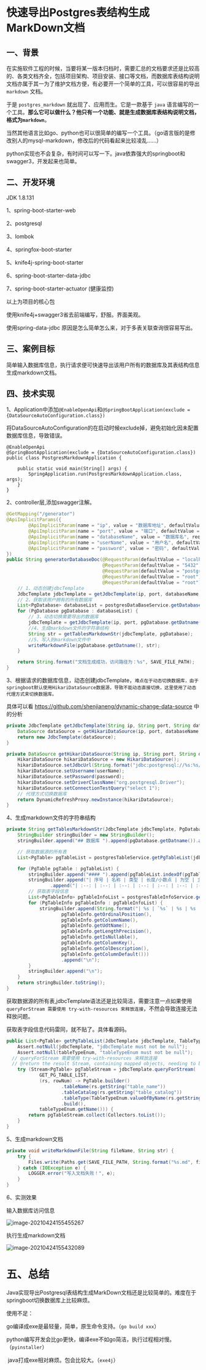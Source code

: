 # 快速导出Postgres表结构生成MarkDown文档

## 一、背景

在实施软件工程的时候，当要将某一版本归档时，需要汇总的文档要求还是比较高的、各类文档齐全，包括项目架构、项目安装、接口等文档，而数据库表结构说明文档亦属于其一为了维护文档方便，有必要开一个简单的工具，可以很容易的导出 `markdown` 文档。

于是 `postgres_markdown` 就出现了、应用而生。它是一款基于 `java` 语言编写的一个工具。**那么它可以做什么？他只有一个功能、就是生成数据库表结构说明文档，格式为`markdown`**。

当然其他语言比如go、python也可以很简单的编写一个工具。（go语言版的是修改别人的mysql-markdown，修改后的代码看起来比较凌乱……）

python实现也不会复杂，有时间可以写一下。java依靠强大的springboot和swagger3，开发起来也简单。

## 二、开发环境

JDK 1.8.131

1、spring-boot-starter-web

2、postgresql

3、lombok

4、springfox-boot-starter

5、knife4j-spring-boot-starter

6、spring-boot-starter-data-jdbc

7、spring-boot-starter-actuator (健康监控)

以上为项目的核心包

使用knife4j+swagger3省去前端编写，舒服。界面美观。

使用spring-data-jdbc 原因是怎么简单怎么来，对于多表关联查询很容易写出。

## 三、案例目标

简单输入数据库信息，执行请求便可快速导出该用户所有的数据库及其表结构信息生成markdown文档。

## 四、技术实现

1、Application中添加`@EnableOpenApi`和`@SpringBootApplication(exclude = {DataSourceAutoConfiguration.class})`

将DataSourceAutoConfiguration的在启动时候exclude掉，避免初始化因未配置数据库信息，导致错误。

```
@EnableOpenApi
@SpringBootApplication(exclude = {DataSourceAutoConfiguration.class})
public class PostgresMarkdownApplication {

    public static void main(String[] args) {
        SpringApplication.run(PostgresMarkdownApplication.class, args);
    }
}
```

2、controller层,添加swagger注解。

```java
@GetMapping("/generator")
@ApiImplicitParams({
        @ApiImplicitParam(name = "ip", value = "数据库地址", defaultValue = "localhost", required = true),
        @ApiImplicitParam(name = "port", value = "端口", defaultValue = "5432", required = true),
        @ApiImplicitParam(name = "databaseName", value = "数据库名", required = true),
        @ApiImplicitParam(name = "userName", value = "用户名", defaultValue = "root", required = true),
        @ApiImplicitParam(name = "password", value = "密码", defaultValue = "root", required = true)
})
public String generatorDatabaseDoc(@RequestParam(defaultValue = "localhost") String ip,
                                   @RequestParam(defaultValue = "5432") String port,
                                   @RequestParam(defaultValue = "postgres") String databaseName,
                                   @RequestParam(defaultValue = "root") String userName,
                                   @RequestParam(defaultValue = "root") String password) {
    // 1、动态创建jdbcTemplate
    JdbcTemplate jdbcTemplate = getJdbcTemplate(ip, port, databaseName, userName, password);
    // 2、获取该用户拥有的所有数据库
    List<PgDatabase> databaseList = postgresDataBaseService.getDatabaseList(jdbcTemplate, userName);
    for (PgDatabase pgDatabase : databaseList) {
        // 3、动态切换需要导出的数据库
        jdbcTemplate = getJdbcTemplate(ip, port, pgDatabase.getDatname(), userName, password);
        //4、生成markdown文件的字符串结构
        String str = getTablesMarkdownStr(jdbcTemplate, pgDatabase);
        //5、写入到markdown文件中
        writeMarkdownFile(pgDatabase.getDatname(), str);
    }

    return String.format("文档生成成功，访问路径为：%s", SAVE_FILE_PATH);
}
```

3、根据请求的数据库信息，动态创建jdbcTemplate，`难点在于动态切换数据库，由于springboot默认使用HikariDataSource数据源，导致不能动态直接切换，这里使用了动态代理方式来切换数据库。`

具体可以看 https://github.com/shenjianeng/dynamic-change-data-source 中的分析

```java
private JdbcTemplate getJdbcTemplate(String ip, String port, String databaseName, String userName, String password) {
    DataSource dataSource = getHikariDataSource(ip, port, databaseName, userName, password);
    return new JdbcTemplate(dataSource);
}

private DataSource getHikariDataSource(String ip, String port, String databaseName, String userName, String password) {
    HikariDataSource hikariDataSource = new HikariDataSource();
    hikariDataSource.setJdbcUrl(String.format("jdbc:postgresql://%s:%s/%s", ip, port, databaseName));
    hikariDataSource.setUsername(userName);
    hikariDataSource.setPassword(password);
    hikariDataSource.setDriverClassName("org.postgresql.Driver");
    hikariDataSource.setConnectionTestQuery("select 1");
    // 代理方式切换数据库
    return DynamicRefreshProxy.newInstance(hikariDataSource);
}
```

4、生成markdown文件的字符串结构

```java
private String getTablesMarkdownStr(JdbcTemplate jdbcTemplate, PgDatabase pgDatabase) {
    StringBuilder stringBuilder = new StringBuilder();
    stringBuilder.append("## 数据库 ").append(pgDatabase.getDatname()).append(" 的所有表信息\n");

    // 获取数据源的所有表
    List<PgTable> pgTableList = postgresTableService.getPgTableList(jdbcTemplate, TableTypeEnum.BASE_TABLE);

    for (PgTable pgTable : pgTableList) {
        stringBuilder.append("#### ").append(pgTableList.indexOf(pgTable) + 1).append("  ").append(pgTable.getTableName()).append("\n\n");
        stringBuilder.append("| 序号 | 名称 | 类型 | 长度/小数点 | 为空 | 主键约束 | 注释 | 默认值 |\n")
                .append("| :--: | :--: | :--: | :--: | :--: | :--: | :--: | :--: |\n");
        // 获取表字段信息
        List<PgTableInfo> pgTableInfoList = postgresTableInfoService.getTableInfo(jdbcTemplate, pgTable.getTableName());
        for (PgTableInfo pgTableInfo : pgTableInfoList) {
            stringBuilder.append(String.format("| %s | `%s` | %s | %s | %s | %s | %s | %s |",
                    pgTableInfo.getOrdinalPosition(),
                    pgTableInfo.getColumnName(),
                    pgTableInfo.getUdtName(),
                    pgTableInfo.getLengthPrecision(),
                    pgTableInfo.getIsNullable(),
                    pgTableInfo.getColumnKey(),
                    pgTableInfo.getColDescription(),
                    pgTableInfo.getColumnDefault()))
                    .append("\n");
        }
        stringBuilder.append("\n");
    }
    return stringBuilder.toString();
}

```

获取数据源的所有表,jdbcTemplate语法还是比较简洁，需要注意一点如果使用` queryForStream 需要使用 try-with-resources 来释放连接`，不然会导致连接无法释放问题。

获取表字段信息代码雷同，就不贴了。具体看源码。

```java
public List<PgTable> getPgTableList(JdbcTemplate jdbcTemplate, TableTypeEnum tableTypeEnum) {
    Assert.notNull(jdbcTemplate, "jdbcTemplate must not be null");
    Assert.notNull(tableTypeEnum, "tableTypeEnum must not be null");
  // queryForStream 需要使用 try-with-resources 来释放连接
  // @return the result Stream, containing mapped objects, needing to be closed once fully processed (e.g. through a try-with-resources clause)
    try (Stream<PgTable> pgTableStream = jdbcTemplate.queryForStream(
            GET_PG_TABLE_LIST,
            (rs, rowNum) -> PgTable.builder()
                    .tableName(rs.getString("table_name"))
                    .tableCatalog(rs.getString("table_catalog"))
                    .tableType(TableTypeEnum.valueOfByName(rs.getString("table_type")))
                    .build(),
            tableTypeEnum.getName())) {
        return pgTableStream.collect(Collectors.toList());
    }
}
```

5、生成markdown文档

```java
private void writeMarkdownFile(String fileName, String str) {
    try {
        Files.write(Paths.get(SAVE_FILE_PATH, String.format("%s.md", fileName)), str.getBytes(StandardCharsets.UTF_8));
    } catch (IOException e) {
        LOGGER.error("写入文档失败！", e);
    }
}
```

6、实测效果

输入数据库访问信息

![image-20210424155455267](https://github.com/lqnasa/postgres-markdown/docs/images/image-20210424155455267.png)

执行生成markdown文档

![image-20210424155432089](https://github.com/lqnasa/postgres-markdown/docs/images/image-20210424155432089.png)

# 五、总结

Java实现导出Postgresql表结构生成MarkDown文档还是比较简单的。难度在于springboot切换数据库上比较麻烦。

使用不足：

​       go编译成exe是最轻量，简单，原生命令支持。（`go build xxx`）

​        python编写开发会比go更快，编译exe不如go简洁，执行过程相对慢。（`pyinstaller`）

​		java打成exe相对麻烦。包会比较大。（`exe4j`）
